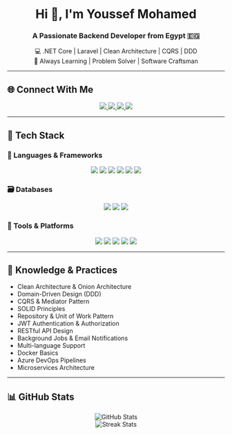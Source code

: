 <h1 align="center">Hi 👋, I'm Youssef Mohamed</h1>
<h3 align="center">A Passionate Backend Developer from Egypt 🇪🇬</h3>

<p align="center">
  💻 .NET Core | Laravel | Clean Architecture | CQRS | DDD <br>
  🧠 Always Learning | Problem Solver | Software Craftsman
</p>

---

## 🌐 Connect With Me

<p align="center">
  <a href="https://www.linkedin.com/in/youssef-mohamed-8b0718240/" target="_blank">
    <img src="https://img.shields.io/badge/-LinkedIn-0A66C2?style=for-the-badge&logo=linkedin&logoColor=white" />
  </a>
  <a href="mailto:yosifmohamed979@hotmail.com" target="_blank">
    <img src="https://img.shields.io/badge/-Email-D14836?style=for-the-badge&logo=gmail&logoColor=white" />
  </a>
  <a href="https://leetcode.com/1ATARI/" target="_blank">
    <img src="https://img.shields.io/badge/-LeetCode-FFA116?style=for-the-badge&logo=leetcode&logoColor=black" />
  </a>
  <a href="https://discord.com/users/1ATARI" target="_blank">
    <img src="https://img.shields.io/badge/-Discord-5865F2?style=for-the-badge&logo=discord&logoColor=white" />
  </a>
</p>

---

## 💼 Tech Stack

### 🧠 Languages & Frameworks

<p align="center">
  <img src="https://img.shields.io/badge/C%23-239120?style=for-the-badge&logo=c-sharp&logoColor=white" />
  <img src="https://img.shields.io/badge/.NET-512BD4?style=for-the-badge&logo=dotnet&logoColor=white" />
  <img src="https://img.shields.io/badge/Laravel-FF2D20?style=for-the-badge&logo=laravel&logoColor=white" />
  <img src="https://img.shields.io/badge/PHP-777BB4?style=for-the-badge&logo=php&logoColor=white" />
  <img src="https://img.shields.io/badge/Java-ED8B00?style=for-the-badge&logo=openjdk&logoColor=white" />
  <img src="https://img.shields.io/badge/Python-3776AB?style=for-the-badge&logo=python&logoColor=white" />
</p>

### 🗃️ Databases

<p align="center">
  <img src="https://img.shields.io/badge/SQL Server-CC2927?style=for-the-badge&logo=microsoftsqlserver&logoColor=white" />
  <img src="https://img.shields.io/badge/MySQL-4479A1?style=for-the-badge&logo=mysql&logoColor=white" />
  <img src="https://img.shields.io/badge/PostgreSQL-336791?style=for-the-badge&logo=postgresql&logoColor=white" />
</p>

### 🧰 Tools & Platforms

<p align="center">
  <img src="https://img.shields.io/badge/Git-F05032?style=for-the-badge&logo=git&logoColor=white" />
  <img src="https://img.shields.io/badge/GitHub-181717?style=for-the-badge&logo=github&logoColor=white" />
  <img src="https://img.shields.io/badge/Postman-FF6C37?style=for-the-badge&logo=postman&logoColor=white" />
  <img src="https://img.shields.io/badge/Azure DevOps-0078D7?style=for-the-badge&logo=azuredevops&logoColor=white" />
  <img src="https://img.shields.io/badge/RabbitMQ-FF6600?style=for-the-badge&logo=rabbitmq&logoColor=white" />
</p>

---

## 🧠 Knowledge & Practices

- Clean Architecture & Onion Architecture  
- Domain-Driven Design (DDD)  
- CQRS & Mediator Pattern  
- SOLID Principles  
- Repository & Unit of Work Pattern  
- JWT Authentication & Authorization  
- RESTful API Design  
- Background Jobs & Email Notifications  
- Multi-language Support  
- Docker Basics  
- Azure DevOps Pipelines
- Microservices Architecture 

---

## 📊 GitHub Stats

<p align="center">
  <img src="https://github-readme-stats.vercel.app/api?username=1ATARI&show_icons=true&theme=radical" alt="GitHub Stats" />
  <br />
  <img src="https://github-readme-streak-stats.herokuapp.com?user=1ATARI&theme=radical&hide_border=true" alt="Streak Stats" />
</p>


